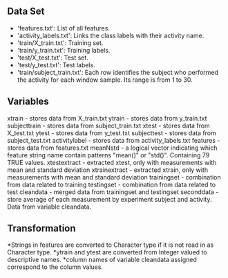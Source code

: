 ## Data Set

* 'features.txt': List of all features.
* 'activity_labels.txt': Links the class labels with their activity name.
* 'train/X_train.txt': Training set.
* 'train/y_train.txt': Training labels.
* 'test/X_test.txt': Test set.
* 'test/y_test.txt': Test labels.
* 'train/subject_train.txt': Each row identifies the subject who performed the activity for each window sample. Its range is from 1 to 30. 

## Variables

xtrain - stores data from X_train.txt
ytrain - stores data from y_train.txt
subjecttrain - stores data from subject_train.txt
xtest - stores data from X_test.txt
ytest - stores data from y_test.txt
subjecttest - stores data from subject_test.txt
activitylabel - stores data from activity_labels.txt
features - stores data from features.txt
meanNstd - a logical vector indicating which feature string name contain patterns "mean()" or "std()". Containing 79 TRUE values.
xtestextract - extracted xtest, only with measurements with mean and standard deviation
xtrainextract - extracted xtrain, only with measurements with mean and standard deviation
trainingset - combination from data related to training
testingset - combination from data related to test
cleandata - merged data from trainingset and testingset
seconddata - store average of each measurement by experiment subject and activity. Data from variable cleandata.


## Transformation
*Strings in features are converted to Character type if it is not read in as Character type.
*ytrain and ytest are converted from Integer valued to descriptive names.
*column names of variable cleandata assigned correspond to the column values.